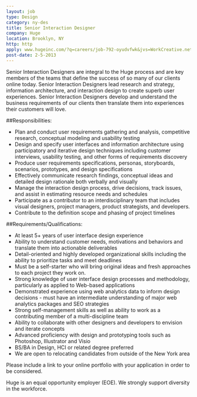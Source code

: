 ```yaml
---
layout: job
type: Design
category: ny-des
title: Senior Interaction Designer
company: Huge
location: Brooklyn, NY
http: http
apply: www.hugeinc.com/?q=careers/job-792-oyudvfwk&jvs=WorkCreative.net
post-date: 2-5-2013
---
```


Senior Interaction Designers are integral to the Huge process and are key members of the teams that define the success of so many of our clients online today. Senior Interaction Designers lead research and strategy, information architecture, and interaction design to create superb user experiences. Senior Interaction Designers develop and understand the business requirements of our clients then translate them into experiences their customers will love.
 
##Responsibilities:
* Plan and conduct user requirements gathering and analysis, competitive research, conceptual modeling and usability testing
* Design and specify user interfaces and information architecture using participatory and iterative design techniques including customer interviews, usability testing, and other forms of requirements discovery
* Produce user requirements specifications, personas, storyboards, scenarios, prototypes, and design specifications
* Effectively communicate research findings, conceptual ideas and detailed design rationale both verbally and visually
* Manage the interaction design process, drive decisions, track issues, and assist in estimating resource needs and schedules
* Participate as a contributor to an interdisciplinary team that includes visual designers, project managers, product strategists, and developers.
* Contribute to the definition scope and phasing of project timelines
 
##Requirements/Qualifications:
* At least 5+ years of user interface design experience
* Ability to understand customer needs, motivations and behaviors and translate them into actionable deliverables
* Detail-oriented and highly developed organizational skills including the ability to prioritize tasks and meet deadlines
* Must be a self-starter who will bring original ideas and fresh approaches to each project they work on.
* Strong knowledge of user interface design processes and methodology, particularly as applied to Web-based applications
* Demonstrated experience using web analytics data to inform design decisions - must have an intermediate understanding of major web analytics packages and SEO strategies
* Strong self-management skills as well as ability to work as a contributing member of a multi-discipline team
* Ability to collaborate with other designers and developers to envision and iterate concepts
* Advanced proficiency with design and prototyping tools such as Photoshop, Illustrator and Visio
* BS/BA in Design, HCI or related degree preferred
* We are open to relocating candidates from outside of the New York area
 
Please include a link to your online portfolio with your application in order to be considered.

Huge is an equal opportunity employer (EOE). We strongly support diversity in the workforce.
